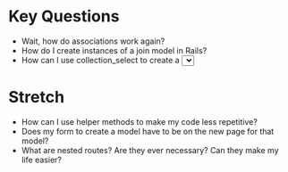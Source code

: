 # Key Questions
* Wait, how do associations work again?
* How do I create instances of a join model in Rails?
* How can I use collection_select to create a <select> tag in a view?
  * In what situation might I want to do this?

# Stretch
* How can I use helper methods to make my code less repetitive?
* Does my form to create a model have to be on the new page for that model?
* What are nested routes? Are they ever necessary? Can they make my life easier?
